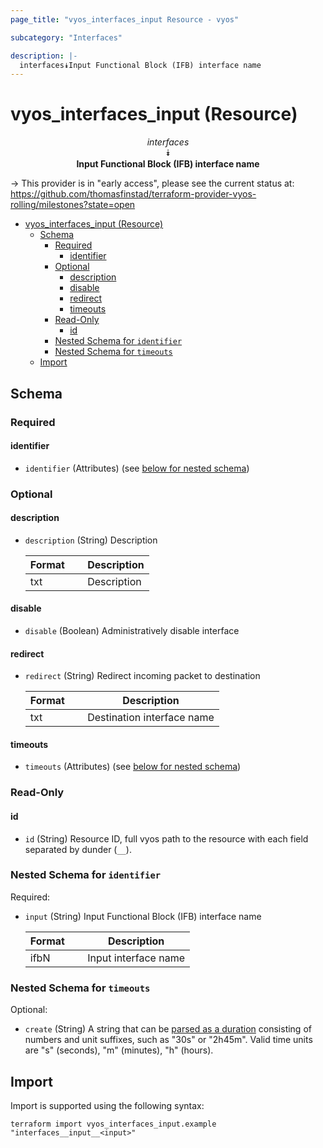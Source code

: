 ```yaml
---
page_title: "vyos_interfaces_input Resource - vyos"

subcategory: "Interfaces"

description: |-
  interfaces⯯Input Functional Block (IFB) interface name
---
```


# vyos_interfaces_input (Resource)
<center>

*interfaces*  
⯯  
**Input Functional Block (IFB) interface name**


</center>

-> This provider is in "early access", please see the current status at: https://github.com/thomasfinstad/terraform-provider-vyos-rolling/milestones?state=open

<!--TOC-->

- [vyos_interfaces_input (Resource)](#vyos_interfaces_input-resource)
  - [Schema](#schema)
    - [Required](#required)
      - [identifier](#identifier)
    - [Optional](#optional)
      - [description](#description)
      - [disable](#disable)
      - [redirect](#redirect)
      - [timeouts](#timeouts)
    - [Read-Only](#read-only)
      - [id](#id)
    - [Nested Schema for `identifier`](#nested-schema-for-identifier)
    - [Nested Schema for `timeouts`](#nested-schema-for-timeouts)
  - [Import](#import)

<!--TOC-->

<!-- schema generated by tfplugindocs -->
## Schema

### Required

#### identifier
- `identifier` (Attributes) (see [below for nested schema](#nestedatt--identifier))

### Optional

#### description
- `description` (String) Description

    |  Format  &emsp;|  Description  |
    |----------|---------------|
    |  txt     &emsp;|  Description  |
#### disable
- `disable` (Boolean) Administratively disable interface
#### redirect
- `redirect` (String) Redirect incoming packet to destination

    |  Format  &emsp;|  Description                 |
    |----------|------------------------------|
    |  txt     &emsp;|  Destination interface name  |
#### timeouts
- `timeouts` (Attributes) (see [below for nested schema](#nestedatt--timeouts))

### Read-Only

#### id
- `id` (String) Resource ID, full vyos path to the resource with each field separated by dunder (`__`).

<a id="nestedatt--identifier"></a>
### Nested Schema for `identifier`

Required:

- `input` (String) Input Functional Block (IFB) interface name

    |  Format  &emsp;|  Description           |
    |----------|------------------------|
    |  ifbN    &emsp;|  Input interface name  |


<a id="nestedatt--timeouts"></a>
### Nested Schema for `timeouts`

Optional:

- `create` (String) A string that can be [parsed as a duration](https://pkg.go.dev/time#ParseDuration) consisting of numbers and unit suffixes, such as &#34;30s&#34; or &#34;2h45m&#34;. Valid time units are &#34;s&#34; (seconds), &#34;m&#34; (minutes), &#34;h&#34; (hours).

## Import

Import is supported using the following syntax:

```shell
terraform import vyos_interfaces_input.example "interfaces__input__<input>"
```

